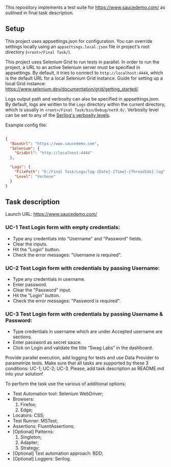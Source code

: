 This repository implements a test suite for https://www.saucedemo.com/ as outlined in final task description.

## Setup

This project uses appsettings.json for configuration. You can override settings locally using an `appsettings.local.json` file in project's root directory (`<root>/Final Task/`).

This project uses Selenium Grid to run tests in parallel. In order to run the project, a URL to an active Selenium server must be specified in appsettings. By default, it tries to connect to `http://localhost:4444`, which is the default URL for a local Selenium Grid instance. Guide for setting up a local Grid instance: https://www.selenium.dev/documentation/grid/getting_started/.

Logs output path and verbosity can also be specified in appsettings.json. By default, logs are written to the `Logs` directory within the current directory, which is usually in `<root>/Final Task/bin/Debug/net9.0/`. Verbosity level can be set to any of the [Serilog's verbosity levels](https://github.com/serilog/serilog/wiki/Configuration-Basics#minimum-level).

Example config file:
```json

{
  "BaseUrl": "https://www.saucedemo.com",
  "Selenium": {
    "GridUrl": "http://localhost:4444"
  },

  "Logs": {
    "FilePath": "E:/Final Task/Logs/log-{Date}-{Time}-{ThreadIdx}.log",
    "Level": "Verbose"
  }
}
```

## Task description

Launch URL: https://www.saucedemo.com/

### UC-1 Test Login form with empty credentials:

- Type any credentials into "Username" and "Password" fields.
- Clear the inputs.
- Hit the "Login" button.
- Check the error messages: "Username is required".

### UC-2 Test Login form with credentials by passing Username:

- Type any credentials in username.
- Enter password.
- Clear the "Password" input.
- Hit the "Login" button.
- Check the error messages: "Password is required".

### UC-3 Test Login form with credentials by passing Username & Password:

- Type credentials in username which are under Accepted username are sections.
- Enter password as secret sauce.
- Click on Login and validate the title “Swag Labs” in the dashboard.

Provide parallel execution, add logging for tests and use Data Provider to parametrize tests. Make sure that all tasks are supported by these 3 conditions: UC-1; UC-2; UC-3.
Please, add task description as README.md into your solution!

To perform the task use the various of additional options:

- Test Automation tool: Selenium WebDriver;
- Browsers:
	1) Firefox;
	2) Edge;
- Locators: CSS;
- Test Runner: MSTest;
- Assertions: FluentAssertions;
- [Optional] Patterns:
	1) Singleton;
	2) Adapter;
	3) Strategy;
- [Optional] Test automation approach: BDD;
- [Optional] Loggers: Serilog.
